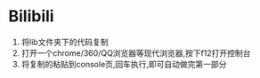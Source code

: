 # Bilibili
1. 将lib文件夹下的代码复制
2. 打开一个chrome/360/QQ浏览器等现代浏览器,按下f12打开控制台
3. 将复制的粘贴到console页,回车执行,即可自动做完第一部分
